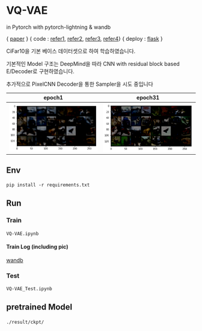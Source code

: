 # VQ-VAE 

in Pytorch with pytorch-lightning & wandb

{ [paper](https://arxiv.org/pdf/1711.00937.pdf) }
{ code : [refer1](https://github.com/deepmind/sonnet/tree/master),
[refer2](https://github.com/zalandoresearch/pytorch-vq-vae),
[refer3](https://github.com/anantzoid/Conditional-PixelCNN-decoder),
[refer4](https://github.com/j-min/PixelCNN)}
{ deploy : [flask]() }

CiFar10을 기본 베이스 데이터셋으로 하여 학습하였습니다.

기본적인 Model 구조는 DeepMind을 따라 CNN with residual block based E/Decoder로 구현하였습니다.

추가적으로 PixelCNN Decoder을 통한 Sampler을 시도 중입니다

|epoch1|epoch31|
|---|---|
|![epoch1](./asset/epoch1.png)|![epoch31](./asset/epoch30.png)|




## Env
```
pip install -r requirements.txt
```
## Run
### Train
```
VQ-VAE.ipynb
```

#### Train Log (including pic)
[wandb](https://wandb.ai/nemod-leo/VQ-VAE/runs/tlwp9uqp?workspace=user-nemod-leo)

### Test
```
VQ-VAE_Test.ipynb
```


## pretrained Model
```./result/ckpt/```
